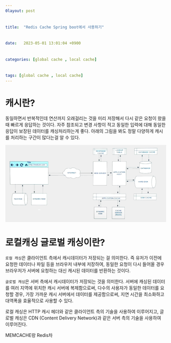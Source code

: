 ```yaml
---
0layout: post


title:  "Redis Cache Spring boot에서 사용하기"


date:   2023-05-01 13:01:04 +0900


categories: [global cache , local cache]


tags: [global cache , local cache]
---
```

# 캐시란?

동일하면서 반복적인데 연산까지 오래걸리는 것을 미리 저장해서 다시 같은 요청이 왔을때 빠르게 응답하는 것이다.
자주 참조되고 변경 사항이 적고 동일한 입력에 대해 동일한 응답이 보장된 데이터를 캐싱처리하는게 좋다.  아래의 그림을 봐도 정말 다양하게 캐시를 처리하는 구간이 많다는걸 알 수 있다.

![img](https://github.com/mskim0425/msKim0425.github.io/blob/main/images/internet/%EC%BA%90%EC%8B%B1.png?raw=true)


# 로컬캐싱 글로벌 캐싱이란?

`로컬 캐싱`은 클라이언트 측에서 캐시데이터가 저장되는 걸 의미한다. 즉 유저가 이전에 요청한 데이터나 파일 등을 브라우저 내부에 저장하여, 동일한 요청이 다시 들어올 경우 브라우저가 서버에 요청하는 대신 캐시된 데이터를 반환하는 것이다.

`글로벌 캐싱`은 서버 측에서 캐시데이터가 저장되는 것을 의미한다. 서버에 캐싱된 데이터를 여러 지역에 위치한 캐시 서버에 복제함으로써, 다수의 사용자가 동일한 데이터를 요청할 경우, 가장 가까운 캐시 서버에서 데이터를 제공함으로써, 지연 시간을 최소화하고 대역폭을 효율적으로 사용할 수 있다.

로컬 캐싱은 HTTP 캐시 헤더와 같은 클라이언트 측의 기술을 사용하여 이루어지고, 글로벌 캐싱은 CDN (Content Delivery Network)과 같은 서버 측의 기술을 사용하여 이루어진다.


MEMCACHE랑 Redis차
